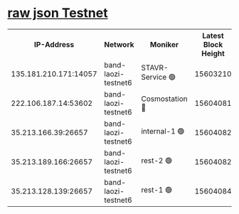 
[raw json Testnet](https://rpc-check.bandt.stavr.tech/bandt/rpcbandt_result.json)
=

<table><tr><th>IP-Address</th><th>Network</th><th>Moniker</th><th>Latest Block Height</th><th>Earliest Block Height</th><th>Catching Up</th><th>Tx Index</th><th>Voting Power</th><th>Scan Time</th></tr><tr><td>135.181.210.171:14057</td><td>band-laozi-testnet6</td><td>STAVR-Service 🟢</td><td>15603210</td><td>15322501</td><td>False</td><td>on</td><td>0</td><td>2024-02-06T23:28:20.731577546UTC</td></tr><tr><td>222.106.187.14:53602</td><td>band-laozi-testnet6</td><td>Cosmostation 🔴</td><td>15604081</td><td>15423001</td><td>False</td><td>on</td><td>2203623</td><td>2024-02-06T23:28:22.112141380UTC</td></tr><tr><td>35.213.166.39:26657</td><td>band-laozi-testnet6</td><td>internal-1 🟢</td><td>15604082</td><td>15504082</td><td>False</td><td>on</td><td>0</td><td>2024-02-06T23:28:23.022182315UTC</td></tr><tr><td>35.213.189.166:26657</td><td>band-laozi-testnet6</td><td>rest-2 🟢</td><td>15604082</td><td>15504082</td><td>False</td><td>on</td><td>0</td><td>2024-02-06T23:28:23.958882717UTC</td></tr><tr><td>35.213.128.139:26657</td><td>band-laozi-testnet6</td><td>rest-1 🟢</td><td>15604084</td><td>15504084</td><td>False</td><td>on</td><td>0</td><td>2024-02-06T23:28:28.955235209UTC</td></tr></table>
